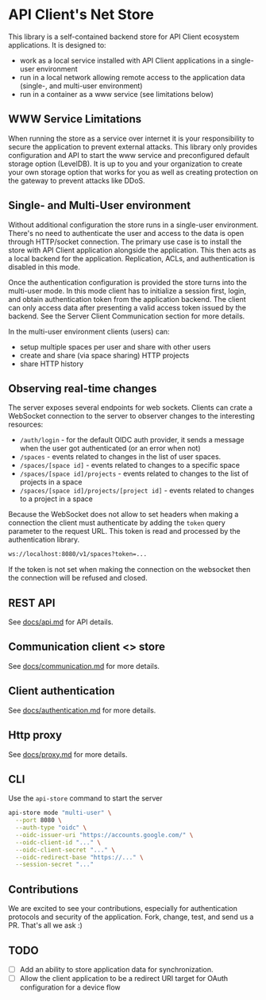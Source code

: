 # API Client's Net Store

This library is a self-contained backend store for API Client ecosystem applications. It is designed to:

- work as a local service installed with API Client applications in a single-user environment
- run in a local network allowing remote access to the application data (single-, and multi-user environment)
- run in a container as a www service (see limitations below)

## WWW Service Limitations

When running the store as a service over internet it is your responsibility to secure the application to prevent external attacks. This library only provides configuration and API to start the www service and preconfigured default storage option (LevelDB). It is up to you and your organization to create your own storage option that works for you as well as creating protection on the gateway to prevent attacks like DDoS.

## Single- and Multi-User environment

Without additional configuration the store runs in a single-user environment. There's no need to authenticate the user and access to the data is open through HTTP/socket connection. The primary use case is to install the store with API Client application alongside the application. This then acts as a local backend for the application. Replication, ACLs, and authentication is disabled in this mode.

Once the authentication configuration is provided the store turns into the multi-user mode. In this mode client has to initialize a session first, login, and obtain authentication token from the application backend. The client can only access data after presenting a valid access token issued by the backend. See the Server Client Communication section for more details.

In the multi-user environment clients (users) can:

- setup multiple spaces per user and share with other users
- create and share (via space sharing) HTTP projects
- share HTTP history

## Observing real-time changes

The server exposes several endpoints for web sockets. Clients can crate a WebSocket connection to the server to observer changes to the interesting resources:

- `/auth/login` - for the default OIDC auth provider, it sends a message when the user got authenticated (or an error when not)
- `/spaces` - events related to changes in the list of user spaces.
- `/spaces/[space id]` - events related to changes to a specific space
- `/spaces/[space id]/projects` - events related to changes to the list of projects in a space
- `/spaces/[space id]/projects/[project id]` - events related to changes to a project in a space

Because the WebSocket does not allow to set headers when making a connection the client must authenticate by adding the `token` query parameter to the request URL. This token is read and processed by the authentication library.

```sh
ws://localhost:8080/v1/spaces?token=...
```

If the token is not set when making the connection on the websocket then the connection will be refused and closed.

## REST API

See [docs/api.md](docs/api.md) for API details.

## Communication client <> store

See [docs/communication.md](docs/communication.md) for more details.

## Client authentication

See [docs/authentication.md](docs/authentication.md) for more details.

## Http proxy

See [docs/proxy.md](docs/proxy.md) for more details.

## CLI

Use the `api-store` command to start the server

```sh
api-store mode "multi-user" \
  --port 8080 \
  --auth-type "oidc" \
  --oidc-issuer-uri "https://accounts.google.com/" \
  --oidc-client-id "..." \
  --oidc-client-secret "..." \
  --oidc-redirect-base "https://..." \
  --session-secret "..."
```

## Contributions

We are excited to see your contributions, especially for authentication protocols and security of the application. Fork, change, test, and send us a PR. That's all we ask :)

## TODO

- [ ] Add an ability to store application data for synchronization.
- [ ] Allow the client application to be a redirect URI target for OAuth configuration for a device flow
